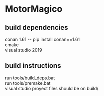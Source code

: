 # MotorMagico

## build dependencies
conan 1.61 -- pip install conan==1.61  
cmake  
visual studio 2019  

## build instructions
run tools/build_deps.bat  
run tools/premake.bat  
visual studio proyect files should be on build/  
